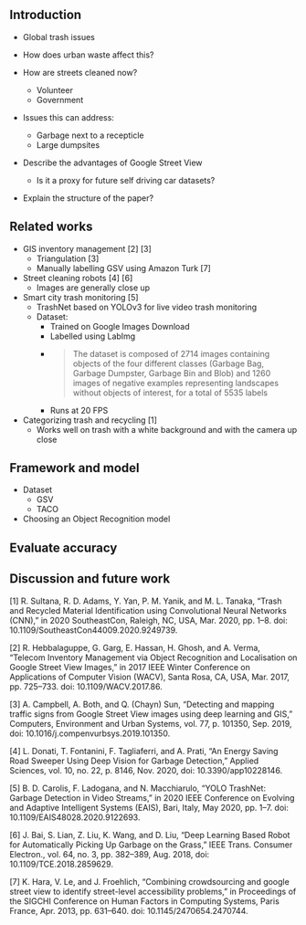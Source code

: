 ## Introduction
* Global trash issues
* How does urban waste affect this?
* How are streets cleaned now?
    * Volunteer
    * Government
* Issues this can address:
    * Garbage next to a recepticle
    * Large dumpsites
* Describe the advantages of Google Street View
    * Is it a proxy for future self driving car datasets?

* Explain the structure of the paper?

## Related works
* GIS inventory management [2] [3]
    * Triangulation [3]
    * Manually labelling GSV using Amazon Turk [7]
* Street cleaning robots [4] [6]
    * Images are generally close up
* Smart city trash monitoring [5]
    * TrashNet based on YOLOv3 for live video trash monitoring
    * Dataset:
        * Trained on Google Images Download
        * Labelled using LabImg
        * > The dataset is composed of 2714 images containing objects of the four different classes (Garbage Bag, Garbage Dumpster, Garbage Bin and Blob) and 1260 images of negative examples representing landscapes without objects of interest, for a total of 5535 labels
        * Runs at 20 FPS
* Categorizing trash and recycling [1]
    * Works well on trash with a white background and with the camera up close


## Framework and model
* Dataset
    * GSV
    * TACO
* Choosing an Object Recognition model

## Evaluate accuracy

## Discussion and future work


[1] R. Sultana, R. D. Adams, Y. Yan, P. M. Yanik, and M. L. Tanaka, “Trash and Recycled Material Identification using Convolutional Neural Networks (CNN),” in 2020 SoutheastCon, Raleigh, NC, USA, Mar. 2020, pp. 1–8. doi: 10.1109/SoutheastCon44009.2020.9249739.

[2] R. Hebbalaguppe, G. Garg, E. Hassan, H. Ghosh, and A. Verma, “Telecom Inventory Management via Object Recognition and Localisation on Google Street View Images,” in 2017 IEEE Winter Conference on Applications of Computer Vision (WACV), Santa Rosa, CA, USA, Mar. 2017, pp. 725–733. doi: 10.1109/WACV.2017.86.

[3] A. Campbell, A. Both, and Q. (Chayn) Sun, “Detecting and mapping traffic signs from Google Street View images using deep learning and GIS,” Computers, Environment and Urban Systems, vol. 77, p. 101350, Sep. 2019, doi: 10.1016/j.compenvurbsys.2019.101350.


[4] L. Donati, T. Fontanini, F. Tagliaferri, and A. Prati, “An Energy Saving Road Sweeper Using Deep Vision for Garbage Detection,” Applied Sciences, vol. 10, no. 22, p. 8146, Nov. 2020, doi: 10.3390/app10228146.

[5] B. D. Carolis, F. Ladogana, and N. Macchiarulo, “YOLO TrashNet: Garbage Detection in Video Streams,” in 2020 IEEE Conference on Evolving and Adaptive Intelligent Systems (EAIS), Bari, Italy, May 2020, pp. 1–7. doi: 10.1109/EAIS48028.2020.9122693.

[6] J. Bai, S. Lian, Z. Liu, K. Wang, and D. Liu, “Deep Learning Based Robot for Automatically Picking Up Garbage on the Grass,” IEEE Trans. Consumer Electron., vol. 64, no. 3, pp. 382–389, Aug. 2018, doi: 10.1109/TCE.2018.2859629.

[7] K. Hara, V. Le, and J. Froehlich, “Combining crowdsourcing and google street view to identify street-level accessibility problems,” in Proceedings of the SIGCHI Conference on Human Factors in Computing Systems, Paris France, Apr. 2013, pp. 631–640. doi: 10.1145/2470654.2470744.
